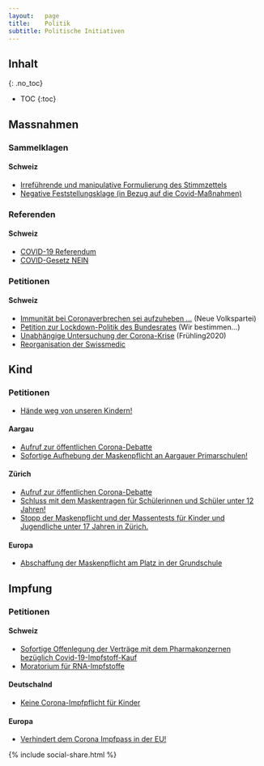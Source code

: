 ```yaml
---
layout:   page
title:    Politik
subtitle: Politische Initiativen
---
```


## Inhalt
{: .no_toc}

* TOC
{:toc}

## Massnahmen

### Sammelklagen

#### Schweiz

 * [Irreführende und manipulative Formulierung des Stimmzettels](https://wirmenschen.ch)
 * [Negative Feststellungsklage (in Bezug auf die Covid-Maßnahmen)](https://wirmenschen.ch)

### Referenden

#### Schweiz

 * [COVID-19 Referendum](https://covid19-referendum.ch/)
 * [COVID-Gesetz NEIN](https://covidgesetz-nein.ch/)

### Petitionen

#### Schweiz

 * [Immunität bei Coronaverbrechen sei aufzuheben ...](https://www.neue-volkspartei.ch/petition) (Neue Volkspartei)
 * [Petition zur Lockdown-Politik des Bundesrates](https://wirbestimmen.ch/index.php/de/petition-lockdown-de) (Wir bestimmen…)
 * [Unabhängige Untersuchung der Corona-Krise](https://fruehling2020.com/) (Frühling2020)
 * [Reorganisation der Swissmedic](https://www.change.org/p/au-pr%C3%A9sident-du-conseil-national-et-aux-parlementaires-suisses-la-r%C3%A9organisation-imm%C3%A9diate-de-swissmedic) 

## Kind

### Petitionen

 * [Hände weg von unseren Kindern!](https://schuetzt-die-kinder.ch/)

#### Aargau

 * [Aufruf zur öffentlichen Corona-Debatte](https://petition.ab-az.ch/)
 * [Sofortige Aufhebung der Maskenpflicht an Aargauer Primarschulen!](https://www.openpetition.eu/ch/petition/online/sofortige-aufhebung-der-maskenpflicht-an-aargauer-primarschulen)

#### Zürich

 * [Aufruf zur öffentlichen Corona-Debatte](https://petition.ab-az.ch/)
 * [Schluss mit dem Maskentragen für Schülerinnen und Schüler unter 12 Jahren!](https://www.kinder-maskenpetition.ch/)
 * [Stopp der Maskenpflicht und der Massentests für Kinder und Jugendliche unter 17 Jahren in Zürich.](https://www.openpetition.de/petition/online/stopp-der-maskenpflicht-und-der-massentests-fuer-kinder-und-jugendliche-unter-17-jahren-in-zuerich)

#### Europa

 * [Abschaffung der Maskenpflicht am Platz in der Grundschule](https://www.petitionen.com/abschaffung_der_maskenpflicht_am_platz_in_der_grundschule)

## Impfung

### Petitionen

#### Schweiz

 * [Sofortige Offenlegung der Verträge mit dem Pharmakonzernen bezüglich Covid-19-Impfstoff-Kauf](https://act.campax.org/petitions/sofortige-offenlegung-der-vertrage-mit-den-pharmakonzernen-bezuglich-covid-19-impfstoff-kauf-1)
 * [Moratorium für RNA-Impfstoffe](https://swiss-freedom.ch/de)

#### Deutschalnd

 * [Keine Corona-Impfpflicht für Kinder](https://www.change.org/p/jens-spahn-keine-corona-impfpflicht-f%C3%BCr-kinder)

#### Europa

 * [Verhindert dem Corona Impfpass in der EU!](https://www.openpetition.eu/petition/online/verhindert-den-corona-impfpass-in-der-eu)

{% include social-share.html %}
